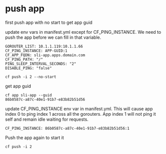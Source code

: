 

# push app

first push app with no start to get app guid

update env vars in manifest.yml except for CF_PING_INSTANCE.  We need to push the app before we can fill in that variable.

```
GOROUTER_LIST: 10.1.1.119:10.1.1.66
CF_PING_INSTANCE: APP-GUID:1
CF_APP_FQDN: sli-app.apps.domain.com
CF_PING_PATH: "/"
PING_SLEEP_INTERVAL_SECONDS: "2"
DISABLE_PING: "false"
```


```
cf push -i 2 --no-start
```

get app guid

```
cf app sli-app --guid
86b0587c-a87c-40e1-91b7-e83b82b51d56
```

update CF_PING_INSTANCE env var in manifest.yml.  This will cause app index 0 to ping index 1 across all the gorouters. App index 1 will not ping it self and remain idle waiting for requests. 

```
CF_PING_INSTANCE: 86b0587c-a87c-40e1-91b7-e83b82b51d56:1
```

Push the app again to start it

```
cf push -i 2
```


